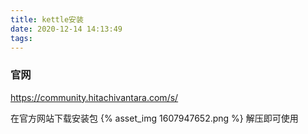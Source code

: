 ```yaml
---
title: kettle安装
date: 2020-12-14 14:13:49
tags:
---
```


### 官网
https://community.hitachivantara.com/s/

在官方网站下载安装包
{% asset_img 1607947652.png %}
解压即可使用